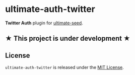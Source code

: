 # ultimate-auth-twitter

**Twitter Auth** plugin for [ultimate-seed](https://github.com/pilwon/ultimate-seed).

## **★ This project is under development ★**

## License

`ultimate-auth-twitter` is released under the [MIT License](http://opensource.org/licenses/MIT).
